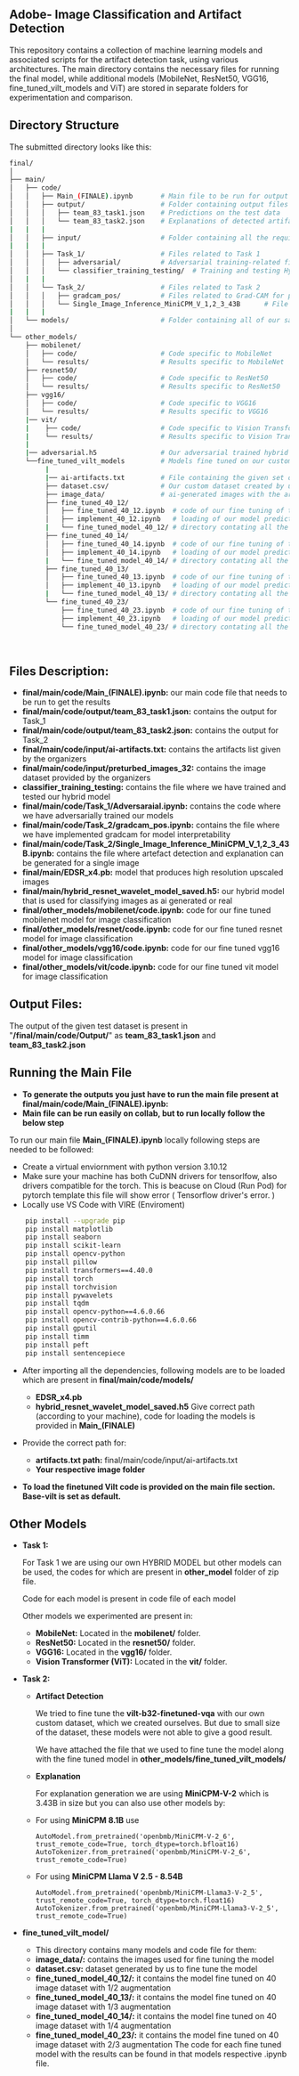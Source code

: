 
## Adobe- Image Classification and Artifact Detection

This repository contains a collection of machine learning models and associated scripts for the artifact detection task, using various architectures. The main directory contains the necessary files for running the final model, while additional models (MobileNet, ResNet50, VGG16, fine_tuned_vilt_models and ViT) are stored in separate folders for experimentation and comparison.



## Directory Structure

The submitted directory looks like this:

```bash
final/
│
├── main/
│   ├── code/
│   │   ├── Main_(FINALE).ipynb       # Main file to be run for output
│   │   ├── output/                   # Folder containing output files
│   │   │   ├── team_83_task1.json    # Predictions on the test data
│   │   │   └── team_83_task2.json    # Explanations of detected artifacts
|   |   |
│   │   ├── input/                    # Folder containing all the required inputs for testing
|   |   |
│   │   ├── Task_1/                   # Files related to Task 1
│   │   │   ├── adversarial/          # Adversarial training-related files
│   │   │   └── classifier_training_testing/  # Training and testing Hybrid Model 
│   |   |
│   │   └── Task_2/                   # Files related to Task 2
│   │   │   ├── gradcam_pos/          # Files related to Grad-CAM for positive classes
│   │   │   └── Single_Image_Inference_MiniCPM_V_1,2_3_43B      # File containing code for artefact detection and explanation
|   |   |
│   └── models/                       # Folder containing all of our saved models required for the Main_(FINALE) file
│
└── other_models/
    ├── mobilenet/
    │   ├── code/                     # Code specific to MobileNet
    │   └── results/                  # Results specific to MobileNet
    ├── resnet50/
    │   ├── code/                     # Code specific to ResNet50
    │   └── results/                  # Results specific to ResNet50
    ├── vgg16/
    │   ├── code/                     # Code specific to VGG16
    │   └── results/                  # Results specific to VGG16
    |── vit/
    |    ├── code/                    # Code specific to Vision Transformer
    |    └── results/                 # Results specific to Vision Transformer
    | 
    |── adversarial.h5                # Our adversarial trained hybrid model 
    └──fine_tuned_vilt_models         # Models fine tuned on our custom dataset 
         |
         |── ai-artifacts.txt         # File containing the given set of artifacts
         ├── dataset.csv/             # Our custom dataset created by us
         ├── image_data/              # ai-generated images with the artifacts                                 
         ├── fine_tuned_40_12/
         │   ├── fine_tuned_40_12.ipynb  # code of our fine tuning of the model with 1/2 augmentation 
         │   ├── implement_40_12.ipynb   # loading of our model predicting the artifacts for a single image
         |   └── fine_tuned_model_40_12/ # directory contating all the required files for the model                
         ├── fine_tuned_40_14/                     
         │   ├── fine_tuned_40_14.ipynb  # code of our fine tuning of the model with 1/4 augmentation 
         │   ├── implement_40_14.ipynb   # loading of our model predicting the artifacts for a single image
         |   └── fine_tuned_model_40_14/ # directory contating all the required files for the model                
         ├── fine_tuned_40_13/ 
         │   ├── fine_tuned_40_13.ipynb  # code of our fine tuning of the model with 1/3 augmentation 
         │   ├── implement_40_13.ipynb   # loading of our model predicting the artifacts for a single image
         |   └── fine_tuned_model_40_13/ # directory contating all the required files for the model                
         └── fine_tuned_40_23/
             ├── fine_tuned_40_23.ipynb  # code of our fine tuning of the model with 2/3 augmentation 
             ├── implement_40_23.ipynb   # loading of our model predicting the artifacts for a single image
             └── fine_tuned_model_40_23/ # directory contating all the required files for the model                
                     
                  

```

## Files Description:
- **final/main/code/Main_(FINALE).ipynb:** our main code file that needs to be run to get the results  
- **final/main/code/output/team_83_task1.json:** contains the output for Task_1
- **final/main/code/output/team_83_task2.json:** contains the output for Task_2
- **final/main/code/input/ai-artifacts.txt:** contains the artifacts list given by the organizers
- **final/main/code/input/preturbed_images_32:** contains the image dataset provided by the organizers
- **classifier_training_testing:** contains the file where we have trained and tested our hybrid model
- **final/main/code/Task_1/Adversaraial.ipynb:** contains the code where we have adversarially trained our models
- **final/main/code/Task_2/gradcam_pos.ipynb:** contains the file where we have implemented gradcam for model interpretability 
- **final/main/code/Task_2/Single_Image_Inference_MiniCPM_V_1,2_3_43B.ipynb:** contains the file where artefact detection and explanation can be generated for a single image
- **final/main/EDSR_x4.pb:** model that produces high resolution upscaled images 
- **final/main/hybrid_resnet_wavelet_model_saved.h5:** our hybrid model that is used for classifying images as ai generated or real
- **final/other_models/mobilenet/code.ipynb:** code for our fine tuned mobilenet model for image classification
- **final/other_models/resnet/code.ipynb:** code for our fine tuned resnet model for image classification
- **final/other_models/vgg16/code.ipynb:** code for our fine tuned vgg16 model for image classification
- **final/other_models/vit/code.ipynb:** code for our fine tuned vit model for image classification


## Output Files:
The output of the given test dataset is present in "**/final/main/code/Output/**" as **team_83_task1.json** and **team_83_task2.json** 
## Running the Main File
- **To generate the outputs you just have to run the main file present at final/main/code/Main_(FINALE).ipynb:**
- **Main file can be run easily on collab, but to run locally follow the below step**

To run our main file **Main_(FINALE).ipynb** locally following steps are needed to be followed:
- Create a virtual enviornment with python version 3.10.12
- Make sure your machine has both CuDNN drivers for tensorlfow, also drivers compatible for the torch. This is beacuse on Cloud (Run Pod) for pytorch template this file will show error ( Tensorflow driver's error. ) 
- Locally use VS Code with VIRE (Enviroment)

```bash
    pip install --upgrade pip
    pip install matplotlib
    pip install seaborn
    pip install scikit-learn
    pip install opencv-python
    pip install pillow
    pip install transformers==4.40.0
    pip install torch
    pip install torchvision
    pip install pywavelets
    pip install tqdm
    pip install opencv-python==4.6.0.66
    pip install opencv-contrib-python==4.6.0.66
    pip install gputil
    pip install timm
    pip install peft
    pip install sentencepiece

```
- After importing all the dependencies, following models are to be loaded which are present in **final/main/code/models/**
  - **EDSR_x4.pb**
  - **hybrid_resnet_wavelet_model_saved.h5**
  Give correct path (according to your machine), code for loading the models is provided in **Main_(FINALE)**
- Provide the correct path for:
  - **artifacts.txt path:** final/main/code/input/ai-artifacts.txt
  - **Your respective image folder**

- **To load the finetuned Vilt code is provided on the main file section. Base-vilt is set as default.**

## Other Models

- **Task 1:**
    
    For Task 1 we are using our own HYBRID MODEL but other models can be used, the codes for which are present in **other_model** folder of zip file.
    
    Code for each model is present in code file of each model

    Other models we experimented are present in:
   - **MobileNet:** Located in the **mobilenet/** folder.
    - **ResNet50:** Located in the **resnet50/** folder.
    - **VGG16:** Located in the **vgg16/** folder.
    - **Vision Transformer (ViT):** Located in the **vit/** folder.

- **Task 2:**
    
    - **Artifact Detection**
        
        We tried to fine tune the **vilt-b32-finetuned-vqa** with our own custom dataset, which we created ourselves. But due to small size of the dataset, these models were not able to give a good result.

        We have attached the file that we used to fine tune the model along with the fine tuned model in **other_models/fine_tuned_vilt_models/**

    
    - **Explanation**
     
        For explanation generation we are using **MiniCPM-V-2** which is 3.43B in size but you can also use other models by:

    * For using **MiniCPM 8.1B** use

        ```
        AutoModel.from_pretrained('openbmb/MiniCPM-V-2_6', trust_remote_code=True, torch_dtype=torch.bfloat16)
        AutoTokenizer.from_pretrained('openbmb/MiniCPM-V-2_6', trust_remote_code=True)

        ```
    * For using **MiniCPM Llama V 2.5  - 8.54B**

        ```
        AutoModel.from_pretrained('openbmb/MiniCPM-Llama3-V-2_5', trust_remote_code=True, torch_dtype=torch.float16)
        AutoTokenizer.from_pretrained('openbmb/MiniCPM-Llama3-V-2_5', trust_remote_code=True)
        ```

- **fine_tuned_vilt_model/**
    - This directory contains many models and code file for them:
    - **image_data/:** contains the images used for fine tuning the model
    - **dataset.csv:** dataset generated by us to fine tune the model
    - **fine_tuned_model_40_12/:** it contains the model fine tuned on 40 image dataset with 1/2 augmentation 
    - **fine_tuned_model_40_13/:** it contains the model fine tuned on 40 image dataset with 1/3 augmentation  
    - **fine_tuned_model_40_14/:** it contains the model fine tuned on 40 image dataset with 1/4 augmentation
    - **fine_tuned_model_40_23/:** it contains the model fine tuned on 40 image dataset with 2/3 augmentation
The code for each fine tuned model with the results can be found in that models respective .ipynb file.